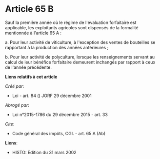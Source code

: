 # Article 65 B

Sauf la première année où le régime de l'évaluation forfaitaire est applicable, les exploitants agricoles sont dispensés de
la formalité mentionnée à l'article 65 A : 

a. Pour leur activité de viticulture, à l'exception des ventes de bouteilles se rapportant à la production des années
antérieures ; 

b. Pour leur activité de polyculture, lorsque les renseignements servant au calcul de leur bénéfice forfaitaire demeurent
inchangés par rapport à ceux de l'année précédente.

**Liens relatifs à cet article**

_Créé par_:

  - Loi - art. 84 () JORF 29 décembre 2001

_Abrogé par_:

  - Loi n°2015-1786 du 29 décembre 2015 - art. 33

_Cite_:

  - Code général des impôts, CGI. - art. 65 A (Ab)

**Liens**:

  - HISTO: Edition du 31 mars 2002
